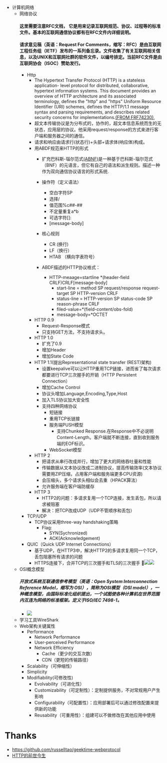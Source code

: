 - 计算机网络
    - 网络协议
        #### 这里需要注意RFC文档， 它是用来记录互联网规范、协议、过程等的标准文件。基本的互联网通信协议都有在RFC文件内详细说明。
        #### 请求意见稿（英语：Request For Comments，缩写：RFC）是由互联网工程任务组（IETF）发布的一系列备忘录。文件收集了有关互联网相关信息，以及UNIX和互联网社群的软件文件，以编号排定。当前RFC文件是由互联网协会（ISOC）赞助发行。
        - Http
            - The Hypertext Transfer Protocol (HTTP) is a stateless application-
   level protocol for distributed, collaborative, hypertext information
   systems.  This document provides an overview of HTTP architecture and
   its associated terminology, defines the "http" and "https" Uniform
   Resource Identifier (URI) schemes, defines the HTTP/1.1 message
   syntax and parsing requirements, and describes related security
   concerns for implementations.[(FROM FRF74230)](https://tools.ietf.org/html/rfc7230),
            - 超文本传输协议是为分布式的，协作的，超文本信息系统而生的无状态，应用层的协议。他采用request/response的方式来进行客户端和服务器之间的通信。
            - 请求和响应由请求行(状态行)+头部+请求体(响应体)构成。
            - 用ABDF规范来HTTP的形式
                - 扩充巴科斯-瑙尔范式[(ABNF)](https://zh.wikipedia.org/wiki/%E6%89%A9%E5%85%85%E5%B7%B4%E7%A7%91%E6%96%AF%E8%8C%83%E5%BC%8F)是一种基于巴科斯-瑙尔范式（BNF）的元语言，但它有自己的语法和派生规则。描述一种作为双向通信协议语言的形式系统.
                - 操作符（定义语法）
                    - 空白字符SP
                    - 选择/
                    - 值范围%c##-##
                    - 不定量重复a*b
                    - 可选字符[]:
                    - [message-body]
                - 核心规则
                    - CR (换行)
                    - LF（换行）
                    - HTAB （横向字表符号）
                - ABDF描述的HTTP协议格式：
                   
                    - HTTP-meaage=startline *(header-field CRLF)CRLF[message-body]
                        - start-line = method SP request/response request-target SP HTTP-version CRLF
                        - status-line = HTTP-version SP status-code SP reason-phrase CRLF 
                        - filed-value=*(field-content/obs-fold)
                        - message-body=*OCTET
            - HTTP 0.9
                - Request-Response模式
                - 只支持GET方法，不支持请求头。
            - HTTP 1.0
                - 扩充了0.9
                - 增加Header
                - 增加State Code
            - HTTP 1.1(提出Representational state transfer (REST)架构)
                - 设置keepalive可以让HTTP重用TCP链接，进而省了每次请求都要进行TCP三次握手的开销（HTTP Persistent Connection）
                - 增加Cache Control
                - 协议头增加Language,Encoding,Type,Host
                - 加入TLS协议加大安全性
                - 支持四种网络协议
                    - 短链接
                    - 重用TCP长链接
                    - 服务端PUSH模型
                        - 支持Chunked Response.在Response中不必说明Content-Length。客户端就不断连接，直到收到服务端的EOF标识。
                    - WebSocket模型
            - HTTP 2
                - 把请求从串行改成并行，增加了更大的网络吞吐量和性能
                - 传输数据从文本协议改成二进制协议，提高传输效率(文本协议需要用ZIP压缩，占用客户端和服务端更多CPU资源)
                - 会压缩头，多个请求头相似会去重（HPACK算法）
                - 允许服务端在客户端防缓存
            - HTTP 3
                - HTTP2的问题：多请求复用一个TCP连接，发生丢包，所以请求被阻塞
                - 解决：把TCP改成UDP（UDP不管顺序和丢包）
        - TCP/UDP
            - TCP协议采用three-way handshaking策略
                - Flag:
                    - SYN(Sychronized)
                    - ACK(Acknowledgement)
        - QUIC（Quick UDP Internet  Connections）
            - 基于UDP，在HTTP3中，解决HTTP2的多请求复用同一个TCP，丢包阻塞所有请求的问题
            - HTTPS连接下，合并TCP的三次握手和TLS的三次握手
            ![](https://coolshell.cn/wp-content/uploads/2019/10/http-request-over-tcp-tls@2x-292x300.png)![](https://coolshell.cn/wp-content/uploads/2019/10/http-request-over-quic@2x-300x215.png)
    - OSI概念模型
        ##### 开放式系统互联通信参考模型（英语：Open System Interconnection Reference Model，缩写为 OSI），简称为OSI模型（OSI model），一种概念模型，由国际标准化组织提出，一个试图使各种计算机在世界范围内互连为网络的标准框架。定义于ISO/IEC 7498-1。
        - ![](https://img-blog.csdn.net/20170502205122263)
    - 学习工具WireShark
    - Web架构关键属性
        - Performance
            - Network Performance
            - User-perceived Performance
            - Network Efficiency
                - Cache（更少的交互次数）
                - CDN（更短的传输路径）
        - Scalability（可伸缩性）
        - Simplicity
        - Modifiability(可修改性)
            - Evolvability（可进化性）
            - Customizability（可定制性）：定制提供服务，不对常规用户产生影响
            - Configurability（可配置性）：应用部署后可以通过修改配置来提供新的功能
            - Reusability（可重用性）：组建可以不做修改在其他应用中使用

# Thanks
- https://github.com/russelltao/geektime-webprotocol
- [HTTP的前世今生](https://coolshell.cn/articles/19840.html)